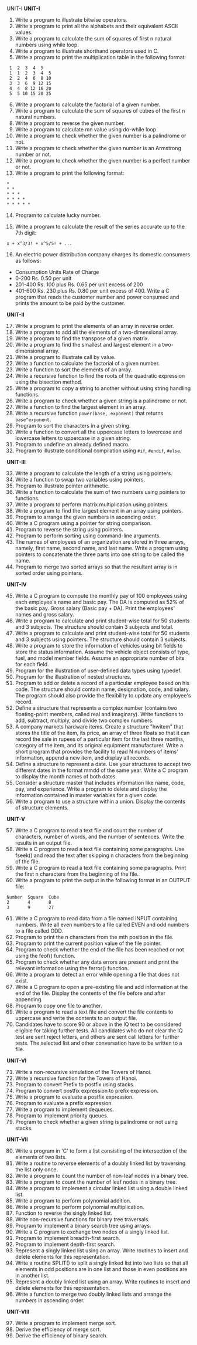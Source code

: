 UNIT-I
**UNIT-I**

1. Write a program to illustrate bitwise operators.
2. Write a program to print all the alphabets and their equivalent ASCII values.
3. Write a program to calculate the sum of squares of first n natural numbers using while loop.
4. Write a program to illustrate shorthand operators used in C.
5. Write a program to print the multiplication table in the following format:
```
 1  2  3  4  5
 1  1  2  3  4  5
 2  2  4  6  8 10
 3  3  6  9 12 15
 4  4  8 12 16 20
 5  5 10 15 20 25
```
6. Write a program to calculate the factorial of a given number.
7. Write a program to calculate the sum of squares of cubes of the first n natural numbers.
8. Write a program to reverse the given number.
9. Write a program to calculate mn value using do-while loop.
10. Write a program to check whether the given number is a palindrome or not.
11. Write a program to check whether the given number is an Armstrong number or not.
12. Write a program to check whether the given number is a perfect number or not.
13. Write a program to print the following format:
```
*
* *
* * *
* * * *
* * * * *
```
14) Program to calculate lucky number.
15. Write a program to calculate the result of the series accurate up to the 7th digit:
 ```
 x + x^3/3! + x^5/5! + ...
 ```
16. An electric power distribution company charges its domestic consumers as follows:
 - Consumption Units    Rate of Charge
 - 0-200               Rs. 0.50 per unit
 - 201-400             Rs. 100 plus Rs. 0.65 per unit excess of 200
 - 401-600             Rs. 230 plus Rs. 0.80 per unit excess of 400.
 Write a C program that reads the customer number and power consumed and prints the amount to be paid by the customer.

**UNIT-II**

17. Write a program to print the elements of an array in reverse order.
18. Write a program to add all the elements of a two-dimensional array.
19. Write a program to find the transpose of a given matrix.
20. Write a program to find the smallest and largest element in a two-dimensional array.
21. Write a program to illustrate call by value.
22. Write a function to calculate the factorial of a given number.
23. Write a function to sort the elements of an array.
24. Write a recursive function to find the roots of the quadratic expression using the bisection method.
25. Write a program to copy a string to another without using string handling functions.
26. Write a program to check whether a given string is a palindrome or not.
27. Write a function to find the largest element in an array.
28. Write a recursive function `power(base, exponent)` that returns `base^exponent`.
29. Program to sort the characters in a given string.
30. Write a function to convert all the uppercase letters to lowercase and lowercase letters to uppercase in a given string.
31. Program to undefine an already defined macro.
32. Program to illustrate conditional compilation using `#if`, `#endif`, `#else`.

**UNIT-III**

33. Write a program to calculate the length of a string using pointers.
34. Write a function to swap two variables using pointers.
35. Program to illustrate pointer arithmetic.
36. Write a function to calculate the sum of two numbers using pointers to functions.
37. Write a program to perform matrix multiplication using pointers.
38. Write a program to find the largest element in an array using pointers.
39. Program to arrange the given numbers in ascending order.
40. Write a C program using a pointer for string comparison.
41. Program to reverse the string using pointers.
42. Program to perform sorting using command-line arguments.
43. The names of employees of an organization are stored in three arrays, namely, first name, second name, and last name. Write a program using pointers to concatenate the three parts into one string to be called the name.
44. Program to merge two sorted arrays so that the resultant array is in sorted order using pointers.

**UNIT-IV**

45. Write a C program to compute the monthly pay of 100 employees using each employee's name and basic pay. The DA is computed as 52% of the basic pay. Gross salary (Basic pay + DA). Print the employees' names and gross salary.
46. Write a program to calculate and print student-wise total for 50 students and 3 subjects. The structure should contain 3 subjects and total.
47. Write a program to calculate and print student-wise total for 50 students and 3 subjects using pointers. The structure should contain 3 subjects.
48. Write a program to store the information of vehicles using bit fields to store the status information. Assume the vehicle object consists of type, fuel, and model member fields. Assume an appropriate number of bits for each field.
49. Program for the illustration of user-defined data types using typedef.
50. Program for the illustration of nested structures.
51. Program to add or delete a record of a particular employee based on his code. The structure should contain name, designation, code, and salary. The program should also provide the flexibility to update any employee's record.
52. Define a structure that represents a complex number (contains two floating-point members, called real and imaginary). Write functions to add, subtract, multiply, and divide two complex numbers.
53. A company markets hardware items. Create a structure "hwitem" that stores the title of the item, its price, an array of three floats so that it can record the sale in rupees of a particular item for the last three months, category of the item, and its original equipment manufacturer. Write a short program that provides the facility to read N numbers of items' information, append a new item, and display all records.
54. Define a structure to represent a date. Use your structures to accept two different dates in the format mmdd of the same year. Write a C program to display the month names of both dates.
55. Consider a structure master that includes information like name, code, pay, and experience. Write a program to delete and display the information contained in master variables for a given code.
56. Write a program to use a structure within a union. Display the contents of structure elements.

**UNIT-V**

57. Write a C program to read a text file and count the number of characters, number of words, and the number of sentences. Write the results in an output file.
58. Write a C program to read a text file containing some paragraphs. Use fseek() and read the text after skipping n characters from the beginning of the file.
59. Write a C program to read a text file containing some paragraphs. Print the first n characters from the beginning of the file.
60. Write a program to print the output in the following format in an OUTPUT file:
 ```
 Number  Square  Cube
 2       4       8
 3       9       27
 ```
61. Write a C program to read data from a file named INPUT containing numbers. Write all even numbers to a file called EVEN and odd numbers to a file called ODD.
62. Program to print the n characters from the mth position in the file.
63. Program to print the current position value of the file pointer.
64. Program to check whether the end of the file has been reached or not using the feof() function.
65. Program to check whether any data errors are present and print the relevant information using the ferror() function.
66. Write a program to detect an error while opening a file that does not exist.
67. Write a C program to open a pre-existing file and add information at the end of the file. Display the contents of the file before and after appending.
68. Program to copy one file to another.
69. Write a program to read a text file and convert the file contents to uppercase and write the contents to an output file.
70. Candidates have to score 90 or above in the IQ test to be considered eligible for taking further tests. All candidates who do not clear the IQ test are sent reject letters, and others are sent call letters for further tests. The selected list and other conversation have to be written to a file.

**UNIT-VI**

71. Write a non-recursive simulation of the Towers of Hanoi.
72. Write a recursive function for the Towers of Hanoi.
73. Program to convert Prefix to postfix using stacks.
74. Program to convert postfix expression to prefix expression.
75. Write a program to evaluate a postfix expression.
76. Program to evaluate a prefix expression.
77. Write a program to implement dequeues.
78. Program to implement priority queues.
79. Program to check whether a given string is palindrome or not using stacks.

**UNIT-VII**

80. Write a program in 'C' to form a list consisting of the intersection of the elements of two lists.
81. Write a routine to reverse elements of a doubly linked list by traversing the list only once.
82. Write a program to count the number of non-leaf nodes in a binary tree.
83. Write a program to count the number of leaf nodes in a binary tree.
84. Write a program to implement a circular linked list using a double linked list.
85. Write a program to perform polynomial addition.
86. Write a program to perform polynomial multiplication.
87. Function to reverse the singly linked list.
88. Write non-recursive functions for binary tree traversals.
89. Program to implement a binary search tree using arrays.
90. Write a C program to exchange two nodes of a singly linked list.
91. Program to implement breadth-first search.
92. Program to implement depth-first search.
93. Represent a singly linked list using an array. Write routines to insert and delete elements for this representation.
94. Write a routine SPLIT() to split a singly linked list into two lists so that all elements in odd positions are in one list and those in even positions are in another list.
95. Represent a doubly linked list using an array. Write routines to insert and delete elements for this representation.
96. Write a function to merge two doubly linked lists and arrange the numbers in ascending order.

**UNIT-VIII**

97. Write a program to implement merge sort.
98. Derive the efficiency of merge sort.
99. Derive the efficiency of binary search.